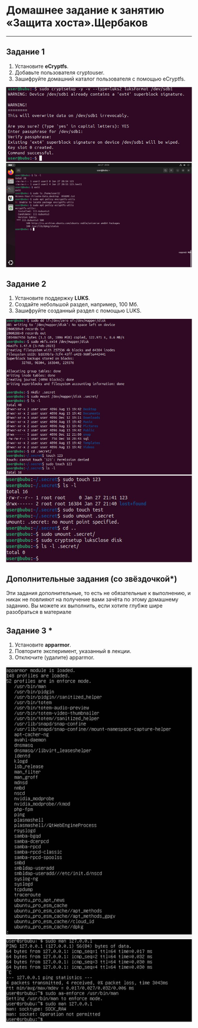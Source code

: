 # Домашнее задание к занятию  «Защита хоста».Щербаков

---

## Задание 1

1. Установите **eCryptfs**.
2. Добавьте пользователя cryptouser.
3. Зашифруйте домашний каталог пользователя с помощью eCryptfs.

![1](https://github.com/bosozu/homeworks/blob/main/13-02/images/task1.jpg)
![1-2](https://github.com/bosozu/homeworks/blob/main/13-02/images/task1-2.jpg)

## Задание 2

1. Установите поддержку **LUKS**.
2. Создайте небольшой раздел, например, 100 Мб.
3. Зашифруйте созданный раздел с помощью LUKS.

![2-1](https://github.com/bosozu/homeworks/blob/main/13-02/images/task2-1.jpg)
![2-2](https://github.com/bosozu/homeworks/blob/main/13-02/images/task2-2.jpg)

## Дополнительные задания (со звёздочкой*)

Эти задания дополнительные, то есть не обязательные к выполнению, и никак не повлияют на получение вами зачёта по этому домашнему заданию. Вы можете их выполнить, если хотите глубже шире разобраться в материале

## Задание 3 *

1. Установите **apparmor**.
2. Повторите эксперимент, указанный в лекции.
3. Отключите (удалите) apparmor.

![3-1](https://github.com/bosozu/homeworks/blob/main/13-02/images/task3-1.jpg)
![3-2](https://github.com/bosozu/homeworks/blob/main/13-02/images/task3-2.jpg)
